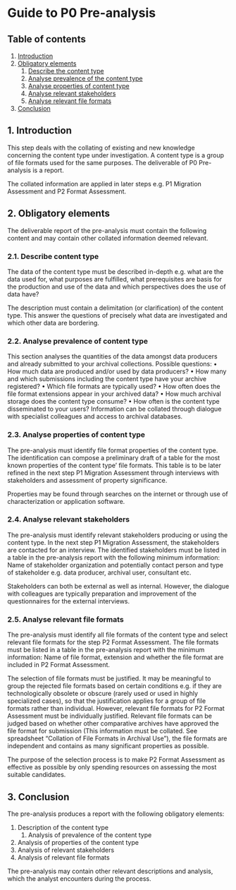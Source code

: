 # Guide to P0 Pre-analysis

## Table of contents
1. [Introduction](#1-introduction)
2. [Obligatory elements](#2-obligatory-elements)
	1. [Describe the content type](#21-describe-the-content-type)
	2. [Analyse prevalence of the content type](#22-analyse-prevalence-of-the-content-type)
	3. [Analyse properties of content type](#23-analyse-properties-of-the-content-type)
	4. [Analyse relevant stakeholders](#24-analyse-relevant-stakeholders)
	5. [Analyse relevant file formats](#25-analyse-relevant-file-formats)
3. [Conclusion](#3-conclusion)

## 1. Introduction
This step deals with the collating of existing and new knowledge concerning the content type under investigation. A content type is a group of file formats used for the same purposes. The deliverable of P0 Pre-analysis is a report. 

The collated information are applied in later steps e.g. P1 Migration Assessment and P2 Format Assessment.

## 2. Obligatory elements
The deliverable report of the pre-analysis must contain the following content and may contain other collated information deemed relevant.

### 2.1. Describe content type
The data of the content type must be described in-depth e.g. what are the data used for, what purposes are fulfilled, what prerequisites are basis for the production and use of the data and which perspectives does the use of data have?

The description must contain a delimitation (or clarification) of the content type. This answer the questions of precisely what data are investigated and which other data are bordering.

### 2.2. Analyse prevalence of content type
This section analyses the quantities of the data amongst data producers and already submitted to your archival collections. Possible questions:
•	How much data are produced and/or used by data producers?
•	How many and which submissions including the content type have your archive registered?
•	Which file formats are typically used?
•	How often does the file format extensions appear in your archived data?
•	How much archival storage does the content type consume?
•	How often is the content type disseminated to your users?
Information can be collated through dialogue with specialist colleagues and access to archival databases.

### 2.3. Analyse properties of content type 
The pre-analysis must identify file format properties of the content type. The identification can compose a preliminary draft of a table for the most known properties of the content type’ file formats. This table is to be later refined in the next step P1 Migration Assessment through interviews with stakeholders and assessment of property significance.

Properties may be found through searches on the internet or through use of characterization or application software.

### 2.4. Analyse relevant stakeholders
The pre-analysis must identify relevant stakeholders producing or using the content type. In the next step P1 Migration Assessment, the stakeholders are contacted for an interview. The identified stakeholders must be listed in a table in the pre-analysis report with the following minimum information: Name of stakeholder organization and potentially contact person and type of stakeholder e.g. data producer, archival user, consultant etc.

Stakeholders can both be external as well as internal. However, the dialogue with colleagues are typically preparation and improvement of the questionnaires for the external interviews.

### 2.5. Analyse relevant file formats
The pre-analysis must identify all file formats of the content type and select relevant file formats for the step P2 Format Assessment. The file formats must be listed in a table in the pre-analysis report with the minimum information: Name of file format, extension and whether the file format are included in P2 Format Assessment.

The selection of file formats must be justified. It may be meaningful to group the rejected file formats based on certain conditions e.g. if they are technologically obsolete or obscure (rarely used or used in highly specialized cases), so that the justification applies for a group of file formats rather than individual. However, relevant file formats for P2 Format Assessment must be individually justified. Relevant file formats can be judged based on whether other comparative archives have approved the file format for submission (This information must be collated. See spreadsheet “Collation of File Formats in Archival Use”), the file formats are independent and contains as many significant properties as possible.

The purpose of the selection process is to make P2 Format Assessment as effective as possible by only spending resources on assessing the most suitable candidates.

## 3. Conclusion
The pre-analysis produces a report with the following obligatory elements:
1.	Description of the content type
	1.	Analysis of prevalence of the content type
2.	Analysis of properties of the content type
3.	Analysis of relevant stakeholders
4.	Analysis of relevant file formats

The pre-analysis may contain other relevant descriptions and analysis, which the analyst encounters during the process. 
